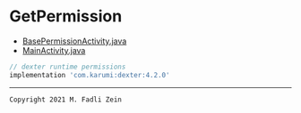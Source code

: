 # GetPermission

- [BasePermissionActivity.java](https://github.com/gzeinnumer/GetPermission/blob/master/app/src/main/java/com/gzeinnumer/getpermission/base/BasePermissionActivity.java)
- [MainActivity.java](https://github.com/gzeinnumer/GetPermission/blob/master/app/src/main/java/com/gzeinnumer/getpermission/MainActivity.java)

```gradle
// dexter runtime permissions
implementation 'com.karumi:dexter:4.2.0'
```

---

```
Copyright 2021 M. Fadli Zein
```